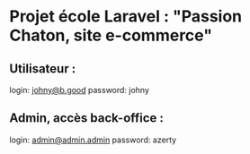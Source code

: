 
# Projet école Laravel : "Passion Chaton, site e-commerce"

## Utilisateur :
login: johny@b.good
password: johny

## Admin, accès back-office :
login: admin@admin.admin
password: azerty
